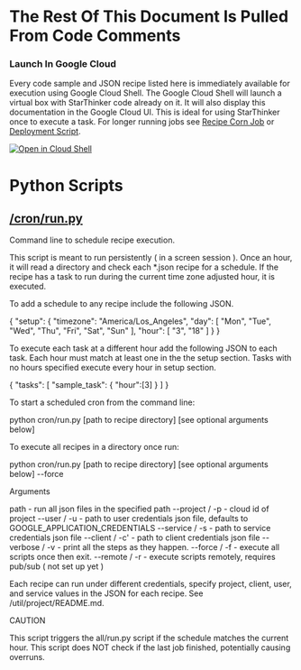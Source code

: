 # The Rest Of This Document Is Pulled From Code Comments

### Launch In Google Cloud

Every code sample and JSON recipe listed here is immediately available for execution using Google Cloud Shell.  The Google Cloud Shell will launch a virtual box with StarThinker code already on it.  It will also display this documentation in the Google Cloud UI.  This is ideal for using StarThinker once to execute a task.  For longer running jobs see [Recipe Corn Job](/cron/README.md) or [Deployment Script](/deploy/README.md).

[![Open in Cloud Shell](http://gstatic.com/cloudssh/images/open-btn.svg)](https://console.cloud.google.com/cloudshell/editor?cloudshell_git_repo=https%3A%2F%2Fgithub.com%2Fgoogle%2Fstarthinker&cloudshell_print=%2FLAUNCH_RECIPE.txt&cloudshell_tutorial=%2Fcron%2FREADME.md)


# Python Scripts


## [/cron/run.py](/cron/run.py)

Command line to schedule recipe execution.

This script is meant to run persistently ( in a screen session ).  Once an hour, 
it will read a directory and check each *.json recipe for a schedule.  If the
recipe has a task to run during the current time zone adjusted hour, it is executed.

To add a schedule to any recipe include the following JSON.

  {
    "setup": {
      "timezone": "America/Los_Angeles",
      "day": [ "Mon", "Tue", "Wed", "Thu", "Fri", "Sat", "Sun" ],
      "hour": [ "3", "18" ]
    }
  }

To execute each task at a different hour add the following JSON to each task.  Each hour
must match at least one in the the setup section.  Tasks with no hours specified execute
every hour in setup section.

  {
    "tasks": [
      "sample_task": {
        "hour":[3]
       }
    ]
  }

To start a scheduled cron from the command line: 

python cron/run.py [path to recipe directory] [see optional arguments below]

To execute all recipes in a directory once run:

python cron/run.py [path to recipe directory] [see optional arguments below] --force

Arguments

  path - run all json files in the specified path
  --project / -p - cloud id of project
  --user / -u - path to user credentials json file, defaults to GOOGLE_APPLICATION_CREDENTIALS
  --service / -s - path to service credentials json file
  --client / -c' - path to client credentials json file
  --verbose / -v - print all the steps as they happen.
  --force / -f - execute all scripts once then exit.
  --remote / -r - execute scripts remotely, requires pub/sub ( not set up yet )

Each recipe can run under different credentials, specify project, client, user, and service 
values in the JSON for each recipe. See /util/project/README.md.

CAUTION

This script triggers the all/run.py script if the schedule matches the current hour.
This script does NOT check if the last job finished, potentially causing overruns.


